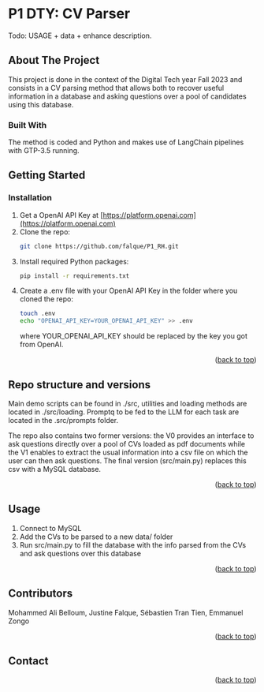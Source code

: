 # P1 DTY: CV Parser


<!-- TABLE OF CONTENTS -->
<!--<details>
  <summary>Table of Contents</summary>
  <ol>
    <li>
      <a href="#about-the-project">About The Project</a>
      <ul>
        <li><a href="#built-with">Built With</a></li>
      </ul>
    </li>
    <li>
      <a href="#getting-started">Getting Started</a>
      <ul>
        <li><a href="#prerequisites">Prerequisites</a></li>
        <li><a href="#installation">Installation</a></li>
      </ul>
    </li>
    <li><a href="#usage">Usage</a></li>
    <li><a href="#roadmap">Roadmap</a></li>
    <li><a href="#contributing">Contributing</a></li>
    <li><a href="#license">License</a></li>
    <li><a href="#contact">Contact</a></li>
    <li><a href="#acknowledgments">Acknowledgments</a></li>
  </ol>
</details>
-->


Todo: USAGE + data + enhance description.

<!-- ABOUT THE PROJECT -->
## About The Project

This project is done in the context of the Digital Tech year Fall 2023 and consists in a CV parsing method that allows both to recover useful information in a database and asking questions over a pool of candidates using this database.

### Built With

The method is coded and Python and makes use of LangChain pipelines with GTP-3.5 running. 

## Getting Started

### Installation

1. Get a OpenAI API Key at [https://platform.openai.com](https://platform.openai.com)
2. Clone the repo:
   ```sh
   git clone https://github.com/falque/P1_RH.git
   ```
3. Install required Python packages:
   ```sh
   pip install -r requirements.txt
   ```
4. Create a .env file with your OpenAI API Key in the folder where you cloned the repo:
   ```sh
   touch .env
   echo "OPENAI_API_KEY=YOUR_OPENAI_API_KEY" >> .env
   ```
   where YOUR_OPENAI_API_KEY should be replaced by the key you got from OpenAI.

<p align="right">(<a href="#readme-top">back to top</a>)</p>


<!-- REPO STRUCTURE -->
## Repo structure and versions

Main demo scripts can be found in ./src, utilities and loading methods are located in ./src/loading. Promptq to be fed to the LLM for each task are located in the .src/prompts folder.

The repo also contains two former versions: the V0 provides an interface to ask questions directly over a pool of CVs loaded as pdf documents while the V1 enables to extract the usual information into a csv file on which the user can then ask questions. The final version (src/main.py) replaces this csv with a MySQL database.

<p align="right">(<a href="#readme-top">back to top</a>)</p>

<!-- USAGE EXAMPLES -->
## Usage

1. Connect to MySQL
2. Add the CVs to be parsed to a new data/ folder
3. Run src/main.py to fill the database with the info parsed from the CVs and ask questions over this database

<p align="right">(<a href="#readme-top">back to top</a>)</p>


<!-- ROADMAP -->
<!--## Roadmap

- [x] Add Changelog
- [x] Add back to top links
- [ ] Add Additional Templates w/ Examples
- [ ] Add "components" document to easily copy & paste sections of the readme
- [ ] Multi-language Support
    - [ ] Chinese
    - [ ] Spanish

See the [open issues](https://github.com/othneildrew/Best-README-Template/issues) for a full list of proposed features (and known issues).

<p align="right">(<a href="#readme-top">back to top</a>)</p>-->



## Contributors

Mohammed Ali Belloum, Justine Falque, Sébastien Tran Tien, Emmanuel Zongo

<p align="right">(<a href="#readme-top">back to top</a>)</p>

<!-- CONTACT -->
## Contact

<!--Your Name - [@your_twitter](https://twitter.com/your_username) - email@example.com

Project Link: [https://github.com/your_username/repo_name](https://github.com/your_username/repo_name)

<p align="right">(<a href="#readme-top">back to top</a>)</p>-->



<!-- ACKNOWLEDGMENTS -->
<!--## Acknowledgments

Use this space to list resources you find helpful and would like to give credit to. I've included a few of my favorites to kick things off!

* [Choose an Open Source License](https://choosealicense.com)
* [GitHub Emoji Cheat Sheet](https://www.webpagefx.com/tools/emoji-cheat-sheet)
* [Malven's Flexbox Cheatsheet](https://flexbox.malven.co/)
* [Malven's Grid Cheatsheet](https://grid.malven.co/)
* [Img Shields](https://shields.io)
* [GitHub Pages](https://pages.github.com)
* [Font Awesome](https://fontawesome.com)
* [React Icons](https://react-icons.github.io/react-icons/search)-->

<p align="right">(<a href="#readme-top">back to top</a>)</p>
